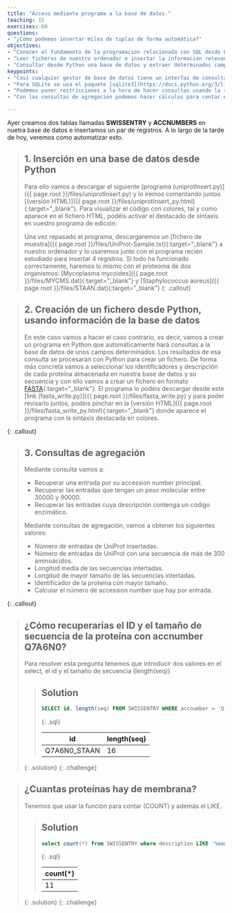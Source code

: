 ```yaml
---
title: "Acceso mediante programa a la base de datos."
teaching: 15
exercises: 60
questions:
- "¿Cómo podemos insertar miles de tuplas de forma automática?"
objectives:
- "Conocer el fundamento de la programación relacionada con SQL desde Python."
- "Leer ficheros de nuestro ordenador e insertar la información relevante en una base de datos relacional."
- "Consultar desde Python una base de datos y extraer determinados campos."
keypoints:
- "Casi cualquier gestor de base de datos tiene un interfaz de consulta para ser usado desde cualquier lenguaje de programación."
- "Para SQLite se usa el paquete [sqlite3](https://docs.python.org/3/library/sqlite3.html)."
- "Podemos poner restricciones a la hora de hacer consultas usando la sección `WHERE`. Esto además puede conjuntarse con otros operadores como `LIKE`."
- "Con las consultas de agregación podemos hacer cálculos para contar el número de registros, entre otros."

---
```

Ayer creamos dos tablas llamadas **SWISSENTRY** y **ACCNUMBERS** en nuetra base de datos e insertamos un par de registros. A lo largo de la tarde de hoy, veremos como automatizar esto.

>## 1. Inserción en una base de datos desde Python
>Para ello vamos a descargar el siguiente [programa (uniprotInsert.py)]({{ page.root }}/files/uniprotInsert.py)
y lo iremos comentando juntos [(versión HTML)]({{ page.root }}/files/uniprotInsert_py.html){:target="_blank"}.
>Para visualizar el código con colores, tal y como aparece en el fichero HTML, podéis activar el destacado de sintaxis en vuestro programa de edición.
>
> Una vez repasado el programa, descargaremos un [fichero de muestra]({{ page.root }}/files/UniProt-Sample.txt){:target="_blank"}
a nuestro ordenador y lo usaremos junto con el programa recién estudiado para insertar 4 registros.
> Si todo ha funcionado correctamente, haremos lo mismo con el proteoma de dos organismos: [Mycoplasma mycoides]({{ page.root }}/files/MYCMS.dat){:target="_blank"} y [Staphylococcus aureus]({{ page.root }}/files/STAAN.dat){:target="_blank"}
{: .callout}


>## 2. Creación de un fichero desde Python, usando información de la base de datos
>En este caso vamos a hacer el caso contrario, es decir, vamos a crear un programa en Python que automáticamente hará consultas a la base de datos de unos campos determinados. Los resultados de esa consulta se procesarán con Python para crear un fichero. De forma más concreta vamos a seleccionar los identificadores y descripción de cada proteína almacenada en nuestra base de datos y su secuencia
> y con ello vamos a crear un fichero en formato [FASTA](https://es.wikipedia.org/wiki/Formato_FASTA){:target="_blank"}.
> El programa lo podéis descargar desde este [link (fasta_write.py)]({{ page.root }}/files/fasta_write.py) y
para poder revisarlo juntos, podéis pinchar en la [versión HTML]({{ page.root }}/files/fasta_write_py.html){:target="_blank"} donde aparece el programa con la sintaxis destacada en colores.
>
{: .callout}


>## 3. Consultas de agregación
>Mediante consulta vamos a: 
>* Recuperar una entrada por su accession number principal. 
>* Recuperar las entradas que tengan un peso molecular entre 30000 y 90000. 
>* Recuperar las entradas cuya descripción contenga un código enzimático. 
>
>Mediante consultas de agregación, vamos a obtener los siguientes valores: 
>* Número de entradas de UniProt insertadas. 
>* Número de entradas de UniProt con una secuencia de más de 300 aminoácidos. 
>* Longitud media de las secuencias intertadas. 
>* Longitud de mayor tamaño de las secuencias intertadas.
>* Identificador de la proteína con mayor tamaño.
>* Calcular el número de accession number que hay por entrada. 
>
{: .callout}


> ## ¿Cómo recuperarias el ID y el tamaño de secuencia de la proteína con accnumber Q7A6N0?
>
> Para resolver esta pregunta tenemos que introducir dos valores en el select, el id y el tamaño de secuencia (length(seq))
>
> > ## Solution
> >
> > ~~~sql
> > SELECT id, length(seq) FROM SWISSENTRY WHERE accnumber = 'Q7A6N0';
> > ~~~
> > {: .sql}
> >
> > |id                 |length(seq)    |
> > |-------------------|---------------|
> > |Q7A6N0_STAAN       |16             |
> {: .solution}
{: .challenge}

> ## ¿Cuantas proteínas hay de membrana?
>
> Tenemos que usar la función para contar (COUNT) y además el LIKE.
>
>
> > ## Solution
> >
> > ~~~sql
> > select count(*) from SWISSENTRY where description LIKE '%membrane%';
> > ~~~
> > {: .sql}
> >
> > |count(*)      |
> > |--------------|
> > |11            |
> {: .solution}
{: .challenge}
